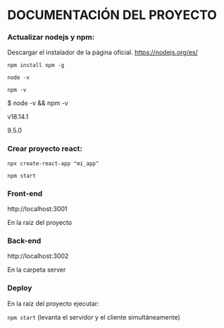 
# DOCUMENTACIÓN DEL PROYECTO 

### Actualizar nodejs y npm:

Descargar el instalador de la página oficial. https://nodejs.org/es/ 

`npm install npm -g`

`node -v`

`npm -v`

$ node -v && npm -v

v18.14.1

9.5.0


### Crear proyecto react:

`npx create-react-app "mi_app"`

`npm start`

### Front-end
http://localhost:3001

En la raiz del proyecto


### Back-end

http://localhost:3002

En la carpeta server

### Deploy

En la raiz del proyecto ejecutar:

`npm start` (levanta el servidor y el cliente simultáneamente)

